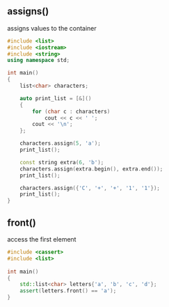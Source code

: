 ## assigns()
assigns values to the container
```cpp
#include <list>
#include <iostream>
#include <string>
using namespace std;

int main()
{
    list<char> characters;

    auto print_list = [&]()
    {
        for (char c : characters)
            cout << c << ' ';
        cout << '\n';
    };

    characters.assign(5, 'a');
    print_list();

    const string extra(6, 'b');
    characters.assign(extra.begin(), extra.end());
    print_list();

    characters.assign({'C', '+', '+', '1', '1'});
    print_list();
}

```

## front()
access the first element
```cpp
#include <cassert>
#include <list>
 
int main()
{
    std::list<char> letters{'a', 'b', 'c', 'd'};
    assert(letters.front() == 'a');
}
```

##

